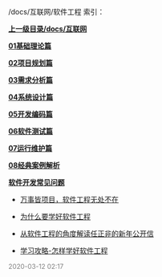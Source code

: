 /docs/互联网/软件工程 索引：


**[上一级目录/docs/互联网](/docs/互联网/index.md)**

**[01基础理论篇](/docs/互联网/软件工程/01基础理论篇/index.md)**

**[02项目规划篇](/docs/互联网/软件工程/02项目规划篇/index.md)**

**[03需求分析篇](/docs/互联网/软件工程/03需求分析篇/index.md)**

**[04系统设计篇](/docs/互联网/软件工程/04系统设计篇/index.md)**

**[05开发编码篇](/docs/互联网/软件工程/05开发编码篇/index.md)**

**[06软件测试篇](/docs/互联网/软件工程/06软件测试篇/index.md)**

**[07运行维护篇](/docs/互联网/软件工程/07运行维护篇/index.md)**

**[08经典案例解析](/docs/互联网/软件工程/08经典案例解析/index.md)**

**[软件开发常见问题](/docs/互联网/软件工程/软件开发常见问题/index.md)**

- [万事皆项目，软件工程无处不在](/docs/互联网/软件工程/万事皆项目，软件工程无处不在.md)

- [为什么要学好软件工程](/docs/互联网/软件工程/为什么要学好软件工程.md)

- [从软件工程的角度解读任正非的新年公开信](/docs/互联网/软件工程/从软件工程的角度解读任正非的新年公开信.md)

- [学习攻略-怎样学好软件工程](/docs/互联网/软件工程/学习攻略-怎样学好软件工程.md)


<font size=2 color='grey'> 2020-03-12 02:17 </font>